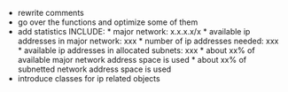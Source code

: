 - rewrite comments
- go over the functions and optimize some of them
- add statistics
    INCLUDE:
        * major network: x.x.x.x/x
        * available ip addresses in major network: xxx
        * number of ip addresses needed: xxx
        * available ip addresses in allocated subnets: xxx
        * about xx% of available major network address space is used
        * about xx% of subnetted network address space is used
- introduce classes for ip related objects